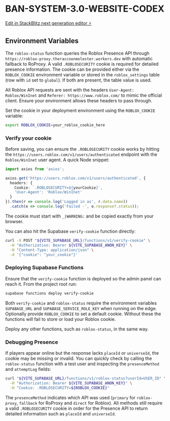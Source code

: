 # BAN-SYSTEM-3.0-WEBSITE-CODEX

[Edit in StackBlitz next generation editor ⚡️](https://stackblitz.com/~/github.com/TheRacBW/BAN-SYSTEM-3.0-WEBSITE-CODEX)

## Environment Variables

The `roblox-status` function queries the Roblox Presence API through
`https://roblox-proxy.theraccoonmolester.workers.dev` with automatic
fallback to RoProxy. A valid `.ROBLOSECURITY` cookie is required for detailed
presence information. The cookie can be provided either via the `ROBLOX_COOKIE`
environment variable or stored in the `roblox_settings` table (row with `id`
set to `global`). If both are present, the table value is used.

All Roblox API requests are sent with the headers `User-Agent: Roblox/WinInet` and `Referer: https://www.roblox.com/` to mimic the official client. Ensure your environment allows these headers to pass through.

Set the cookie in your deployment environment using the `ROBLOX_COOKIE` variable:

```bash
export ROBLOX_COOKIE=your_roblox_cookie_here
```

### Verify your cookie

Before saving, you can ensure the `.ROBLOSECURITY` cookie works by hitting the
`https://users.roblox.com/v1/users/authenticated` endpoint with the
`Roblox/WinInet` user agent. A quick Node snippet:

```typescript
import axios from 'axios';

axios.get('https://users.roblox.com/v1/users/authenticated', {
  headers: {
    Cookie: `.ROBLOSECURITY=${yourCookie}`,
    'User-Agent': 'Roblox/WinInet'
  }
}).then(r => console.log('Logged in as', r.data.name))
  .catch(e => console.log('Failed -', e.response?.status));
```

The cookie must start with `_|WARNING:` and be copied exactly from your browser.

You can also hit the Supabase `verify-cookie` function directly:

```bash
curl -X POST "${VITE_SUPABASE_URL}/functions/v1/verify-cookie" \
  -H "Authorization: Bearer ${VITE_SUPABASE_ANON_KEY}" \
  -H "Content-Type: application/json" \
  -d '{"cookie": "your_cookie"}'
```

### Deploying Supabase Functions

Ensure that the `verify-cookie` function is deployed so the admin panel can
reach it. From the project root run:

```bash
supabase functions deploy verify-cookie
```

Both `verify-cookie` and `roblox-status` require the environment variables
`SUPABASE_URL` and `SUPABASE_SERVICE_ROLE_KEY` when running on the edge.
Optionally provide `ROBLOX_COOKIE` to set a default cookie. Without these the
functions will fail to store or load your Roblox cookie.

Deploy any other functions, such as `roblox-status`, in the same way.

### Debugging Presence

If players appear online but the response lacks `placeId` or `universeId`, the
cookie may be missing or invalid. You can quickly check by calling the
`roblox-status` function with a test user and inspecting the `presenceMethod`
and `attemptLog` fields:

```bash
curl "${VITE_SUPABASE_URL}/functions/v1/roblox-status?userId=USER_ID" \
  -H "Authorization: Bearer ${VITE_SUPABASE_ANON_KEY}" \
  -H "Cookie: .ROBLOSECURITY=${ROBLOX_COOKIE}"
```

The `presenceMethod` indicates which API was used (`primary` for
`roblox-proxy`, `fallback` for RoProxy and `direct` for Roblox). All methods
still require a valid `.ROBLOSECURITY` cookie in order for the Presence API to
return detailed information such as `placeId` and `universeId`.

